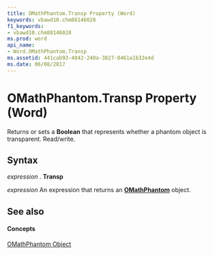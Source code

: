 ```yaml
---
title: OMathPhantom.Transp Property (Word)
keywords: vbawd10.chm88146028
f1_keywords:
- vbawd10.chm88146028
ms.prod: word
api_name:
- Word.OMathPhantom.Transp
ms.assetid: 441cab93-4042-240a-3827-8461a1b32e4d
ms.date: 06/08/2017
---
```



# OMathPhantom.Transp Property (Word)

Returns or sets a  **Boolean** that represents whether a phantom object is transparent. Read/write.


## Syntax

 _expression_ . **Transp**

 _expression_ An expression that returns an **[OMathPhantom](omathphantom-object-word.md)** object.


## See also


#### Concepts


[OMathPhantom Object](omathphantom-object-word.md)


